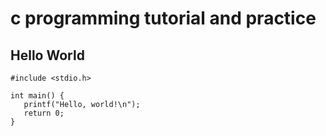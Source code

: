 # c programming tutorial and practice 
## Hello World
~~~~
#include <stdio.h>

int main() {
   printf("Hello, world!\n");
   return 0;
}
~~~~

